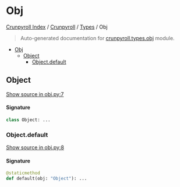 # Obj

[Crunpyroll Index](../../README.md#crunpyroll-index) / [Crunpyroll](../index.md#crunpyroll) / [Types](./index.md#types) / Obj

> Auto-generated documentation for [crunpyroll.types.obj](https://github.com/stefanodvx/crunpyroll/blob/main/crunpyroll/types/obj.py) module.

- [Obj](#obj)
  - [Object](#object)
    - [Object.default](#objectdefault)

## Object

[Show source in obj.py:7](https://github.com/stefanodvx/crunpyroll/blob/main/crunpyroll/types/obj.py#L7)

#### Signature

```python
class Object: ...
```

### Object.default

[Show source in obj.py:8](https://github.com/stefanodvx/crunpyroll/blob/main/crunpyroll/types/obj.py#L8)

#### Signature

```python
@staticmethod
def default(obj: "Object"): ...
```